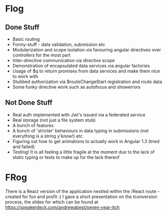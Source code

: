Flog
====
## Done Stuff ##
* Basic routing
* Formy-stuff - data validation, submission etc
* Modularization and scope isolation via favouring angular directives over controllers for the most part
* Inter-directive communication via directive scope
* Demonstration of encapsulated data services via angular factories
* Usage of $q to return promises from data services and make them nice to work with
* Stubbed authorization via $routeChangeStart registration and route data
* Some funky directive work such as autofocus and showerrors

## Not Done Stuff ##

* Real auth implemented with Jwt's issued via a federated service
* Real storage (not just a file system stub)
* A bunch of features
* A bunch of 'stricter' behaviours in data typing in submissions (not everything is a string y'know!) etc
* Figuring out how to get animations to actually work in Angular 1.3 (tried and failed)
* Testing! It is all feeling a little fragile at the moment due to the lack of static typing or tests to make up for the lack thereof

FRog
====

There is a React version of the application nestled within the /React route - created for fun and profit :) I gave a short presentation on the tconversion process, the slides for which can be found at https://speakerdeck.com/andrewabest/seven-year-itch
